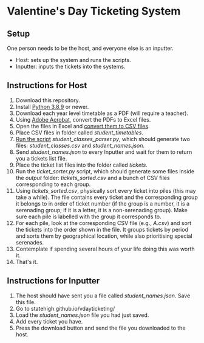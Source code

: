 # Valentine's Day Ticketing System

## Setup
One person needs to be the host, and everyone else is an inputter.
- Host: sets up the system and runs the scripts.
- Inputter: inputs the tickets into the systems.

## Instructions for Host
1. Download this repository.
2. Install [Python 3.8.9](https://www.python.org/downloads/) or newer.
3. Download each year level timetable as a PDF (will require a teacher).
4. Using [Adobe Acrobat](https://www.adobe.com/au/acrobat/online/pdf-to-excel.html), convert the PDFs to Excel files.
5. Open the files in Excel and [convert them to CSV files](https://support.microsoft.com/en-us/office/import-or-export-text-txt-or-csv-files-5250ac4c-663c-47ce-937b-339e391393ba).
6. Place CSV files in folder called *student_timetables*.
7. [Run the script](https://pythonbasics.org/execute-python-scripts/) *student_classes_parser.py*, which should generate two files: *student_classes.csv* and *student_names.json*.
8. Send *student_names.json* to every Inputter and wait for them to return you a tickets list file.
9. Place the ticket list files into the folder called *tickets*.
10. Run the *ticket_sorter.py* script, which should generate some files inside the *output* folder: *tickets_sorted.csv* and a bunch of CSV files corresponding to each group.
11. Using *tickets_sorted.csv*, physically sort every ticket into piles (this may take a while). The file contains every ticket and the corresponding group it belongs to in order of ticket number (if the group is a number, it is a serenading group; if it is a letter, it is a non-serenading group). Make sure each pile is labelled with the group it corresponds to.
12. For each pile, look at the corresponding CSV file (e.g., *A.csv*) and sort the tickets into the order shown in the file. It groups tickets by period and sorts them by geographical location, while also prioritising special serenades.
13. Contemplate if spending several hours of your life doing this was worth it.
14. That's it.

## Instructions for Inputter
1. The host should have sent you a file called *student_names.json*. Save this file.
2. Go to statehigh.github.io/vdayticketing/
3. Load the *student_names.json* file you had just saved.
4. Add every ticket you have.
5. Press the download button and send the file you downloaded to the host.

